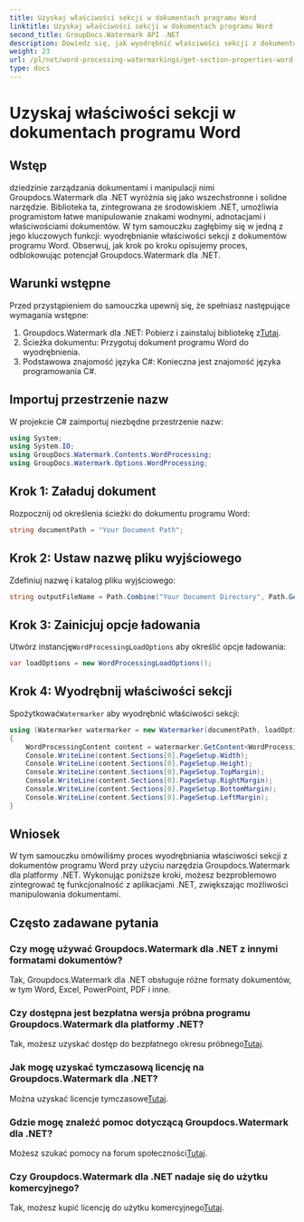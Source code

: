 ```yaml
---
title: Uzyskaj właściwości sekcji w dokumentach programu Word
linktitle: Uzyskaj właściwości sekcji w dokumentach programu Word
second_title: GroupDocs.Watermark API .NET
description: Dowiedz się, jak wyodrębnić właściwości sekcji z dokumentów programu Word za pomocą Groupdocs dla .NET. Zwiększ swoje możliwości manipulowania dokumentami bez wysiłku.
weight: 23
url: /pl/net/word-processing-watermarkings/get-section-properties-word-docs/
type: docs
---
```

# Uzyskaj właściwości sekcji w dokumentach programu Word

## Wstęp
dziedzinie zarządzania dokumentami i manipulacji nimi Groupdocs.Watermark dla .NET wyróżnia się jako wszechstronne i solidne narzędzie. Biblioteka ta, zintegrowana ze środowiskiem .NET, umożliwia programistom łatwe manipulowanie znakami wodnymi, adnotacjami i właściwościami dokumentów. W tym samouczku zagłębimy się w jedną z jego kluczowych funkcji: wyodrębnianie właściwości sekcji z dokumentów programu Word. Obserwuj, jak krok po kroku opisujemy proces, odblokowując potencjał Groupdocs.Watermark dla .NET.
## Warunki wstępne
Przed przystąpieniem do samouczka upewnij się, że spełniasz następujące wymagania wstępne:
1.  Groupdocs.Watermark dla .NET: Pobierz i zainstaluj bibliotekę z[Tutaj](https://releases.groupdocs.com/Watermark/net/).
2. Ścieżka dokumentu: Przygotuj dokument programu Word do wyodrębnienia.
3. Podstawowa znajomość języka C#: Konieczna jest znajomość języka programowania C#.

## Importuj przestrzenie nazw
W projekcie C# zaimportuj niezbędne przestrzenie nazw:
```csharp
using System;
using System.IO;
using GroupDocs.Watermark.Contents.WordProcessing;
using GroupDocs.Watermark.Options.WordProcessing;
```
## Krok 1: Załaduj dokument
Rozpocznij od określenia ścieżki do dokumentu programu Word:
```csharp
string documentPath = "Your Document Path";
```
## Krok 2: Ustaw nazwę pliku wyjściowego
Zdefiniuj nazwę i katalog pliku wyjściowego:
```csharp
string outputFileName = Path.Combine("Your Document Directory", Path.GetFileName(documentPath));
```
## Krok 3: Zainicjuj opcje ładowania
 Utwórz instancję`WordProcessingLoadOptions` aby określić opcje ładowania:
```csharp
var loadOptions = new WordProcessingLoadOptions();
```
## Krok 4: Wyodrębnij właściwości sekcji
 Spożytkować`Watermarker` aby wyodrębnić właściwości sekcji:
```csharp
using (Watermarker watermarker = new Watermarker(documentPath, loadOptions))
{
    WordProcessingContent content = watermarker.GetContent<WordProcessingContent>();
    Console.WriteLine(content.Sections[0].PageSetup.Width);
    Console.WriteLine(content.Sections[0].PageSetup.Height);
    Console.WriteLine(content.Sections[0].PageSetup.TopMargin);
    Console.WriteLine(content.Sections[0].PageSetup.RightMargin);
    Console.WriteLine(content.Sections[0].PageSetup.BottomMargin);
    Console.WriteLine(content.Sections[0].PageSetup.LeftMargin);
}
```

## Wniosek
W tym samouczku omówiliśmy proces wyodrębniania właściwości sekcji z dokumentów programu Word przy użyciu narzędzia Groupdocs.Watermark dla platformy .NET. Wykonując poniższe kroki, możesz bezproblemowo zintegrować tę funkcjonalność z aplikacjami .NET, zwiększając możliwości manipulowania dokumentami.
## Często zadawane pytania
### Czy mogę używać Groupdocs.Watermark dla .NET z innymi formatami dokumentów?
Tak, Groupdocs.Watermark dla .NET obsługuje różne formaty dokumentów, w tym Word, Excel, PowerPoint, PDF i inne.
### Czy dostępna jest bezpłatna wersja próbna programu Groupdocs.Watermark dla platformy .NET?
 Tak, możesz uzyskać dostęp do bezpłatnego okresu próbnego[Tutaj](https://releases.groupdocs.com/).
### Jak mogę uzyskać tymczasową licencję na Groupdocs.Watermark dla .NET?
 Można uzyskać licencje tymczasowe[Tutaj](https://purchase.groupdocs.com/temporary-license/).
### Gdzie mogę znaleźć pomoc dotyczącą Groupdocs.Watermark dla .NET?
 Możesz szukać pomocy na forum społeczności[Tutaj](https://forum.groupdocs.com/c/watermark/19).
### Czy Groupdocs.Watermark dla .NET nadaje się do użytku komercyjnego?
 Tak, możesz kupić licencję do użytku komercyjnego[Tutaj](https://purchase.groupdocs.com/buy).